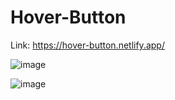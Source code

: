 # Hover-Button

Link: https://hover-button.netlify.app/

![image](https://user-images.githubusercontent.com/47495666/122256995-32377b80-ceed-11eb-913a-f40cb701f43f.png)

![image](https://user-images.githubusercontent.com/47495666/122257003-35cb0280-ceed-11eb-8987-7a117e097a27.png)
